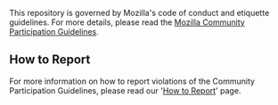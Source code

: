 
This repository is governed by Mozilla's code of conduct and etiquette guidelines. 
For more details, please read the
[Mozilla Community Participation Guidelines](https://www.mozilla.org/about/governance/policies/participation/). 

## How to Report
For more information on how to report violations of the Community Participation Guidelines, please read our '[How to Report](https://www.mozilla.org/about/governance/policies/participation/reporting/)' page.

<!--
## Project Specific Etiquette

In some cases, there will be additional project etiquette i.e.: (https://bugzilla.mozilla.org/page.cgi?id=etiquette.html).
Please update for your project.
-->